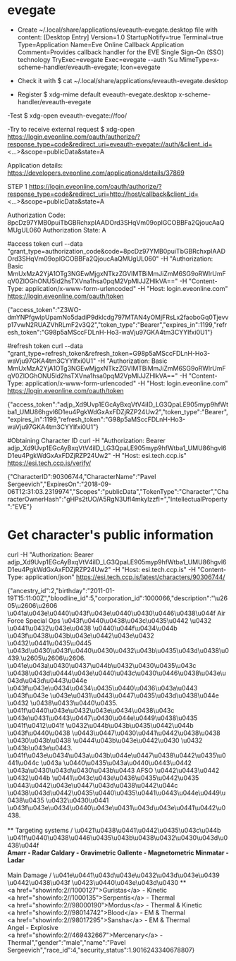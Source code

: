 # evegate



- Create ~/.local/share/applications/eveauth-evegate.desktop file with content:
[Desktop Entry]
Version=1.0
StartupNotify=true
Terminal=true
Type=Application
Name=Eve Online Callback Application
Comment=Provides callback handler for the EVE Single Sign-On (SSO) technology
TryExec=evegate
Exec=evegate --auth %u
MimeType=x-scheme-handler/eveauth-evegate;
Icon=evegate

- Check it with
$ cat ~/.local/share/applications/eveauth-evegate.desktop

- Register 
$ xdg-mime default eveauth-evegate.desktop  x-scheme-handler/eveauth-evegate

-Test 
$ xdg-open eveauth-evegate://foo/

-Try to receive external request
$ xdg-open https://login.eveonline.com/oauth/authorize/?response_type=code&redirect_uri=eveauth-evegate://auth/&client_id=<...>&scope=publicData&state=A

Application details: https://developers.eveonline.com/applications/details/37869



STEP 1
https://login.eveonline.com/oauth/authorize/?response_type=code&redirect_uri=http://host/callback&client_id=<...>&scope=publicData&state=A

Authorization Code: 8pcDz97YMB0puiTbGBRchxpIAADOrd3SHqVm09oplGCOBBFa2QjoucAaQMUgUL060
Authorization State: A


#access token
curl --data "grant_type=authorization_code&code=8pcDz97YMB0puiTbGBRchxpIAADOrd3SHqVm09oplGCOBBFa2QjoucAaQMUgUL060" -H "Authorization: Basic MmUxMzA2YjA1OTg3NGEwMjgxNTkzZGVlMTBiMmJiZmM6SG9oRWlrUmFqV0ZlOGhONU5ld2hsTXVna1hsa0pqM2VpMlJJZHlkVA==" -H "Content-Type: application/x-www-form-urlencoded" -H "Host: login.eveonline.com" https://login.eveonline.com/oauth/token

{"access_token":"Z3WO-dmYNPfgwlpUpamNo5dadiP9dklcdg797MTAN4yOMjFRsLx2faoboGq0Tjevvp17vwN2RUAZVhRLmF2v3Q2","token_type":"Bearer","expires_in":1199,"refresh_token":"G98p5aMSccFDLnH-Ho3-waVju97GKA4tm3CYYIfxi0U1"}

#refresh token
curl --data "grant_type=refresh_token&refresh_token=G98p5aMSccFDLnH-Ho3-waVju97GKA4tm3CYYIfxi0U1" -H "Authorization: Basic MmUxMzA2YjA1OTg3NGEwMjgxNTkzZGVlMTBiMmJiZmM6SG9oRWlrUmFqV0ZlOGhONU5ld2hsTXVna1hsa0pqM2VpMlJJZHlkVA==" -H "Content-Type: application/x-www-form-urlencoded" -H "Host: login.eveonline.com" https://login.eveonline.com/oauth/token

{"access_token":"adjp_Xd9Uvp1EGcAyBxqVtV4iID_LG3QpaLE905myp9hfWtba1_UMU86hgvl6D1eu4PgkWdGxAxFDZjRZP24Uw2","token_type":"Bearer","expires_in":1199,"refresh_token":"G98p5aMSccFDLnH-Ho3-waVju97GKA4tm3CYYIfxi0U1"}


#Obtaining Character ID
curl -H "Authorization: Bearer adjp_Xd9Uvp1EGcAyBxqVtV4iID_LG3QpaLE905myp9hfWtba1_UMU86hgvl6D1eu4PgkWdGxAxFDZjRZP24Uw2" -H "Host: esi.tech.ccp.is" https://esi.tech.ccp.is/verify/

{"CharacterID":90306744,"CharacterName":"Pavel Sergeevich","ExpiresOn":"2018-09-06T12:31:03.2319974","Scopes":"publicData","TokenType":"Character","CharacterOwnerHash":"gHPs2tUO/A5RgN3Ufl4mkyIzzfI=","IntellectualProperty":"EVE"}

 
# Get character's public information
curl -H "Authorization: Bearer adjp_Xd9Uvp1EGcAyBxqVtV4iID_LG3QpaLE905myp9hfWtba1_UMU86hgvl6D1eu4PgkWdGxAxFDZjRZP24Uw2" -H "Host: esi.tech.ccp.is" -H "Content-Type: application/json" https://esi.tech.ccp.is/latest/characters/90306744/ 

{"ancestry_id":2,"birthday":"2011-01-19T15:11:00Z","bloodline_id":5,"corporation_id":1000066,"description":"\u2605\u2606\u2606 \u041a\u043e\u0440\u043f\u043e\u0440\u0430\u0446\u0438\u044f Air Force Special Ops \u043f\u0440\u0438\u043c\u0435\u0442 \u0432 \u0441\u0432\u043e\u0438 \u0440\u044f\u0434\u044b \u043f\u0438\u043b\u043e\u0442\u043e\u0432 \u0432\u0441\u0435\u0445 \u043d\u0430\u043f\u0440\u0430\u0432\u043b\u0435\u043d\u0438\u0439.\u2605\u2606\u2606.<br>\u041e\u043a\u0430\u0437\u044b\u0432\u0430\u0435\u043c \u0438\u043d\u0444\u043e\u0440\u043c\u0430\u0446\u0438\u043e\u043d\u043d\u0443\u044e \u043f\u043e\u0434\u0434\u0435\u0440\u0436\u043a\u0443 \u043f\u043e \u043e\u0431\u0443\u0447\u0435\u043d\u0438\u044e \u0432 \u0438\u0433\u0440\u0435.<br>\u041f\u0440\u043e\u0432\u043e\u0434\u0438\u043c \u043e\u0431\u0443\u0447\u0430\u044e\u0449\u0438\u0435 \u041f\u0412\u041f \u0432\u044b\u043b\u0435\u0442\u044b \u043f\u0440\u0438 \u0443\u0447\u0430\u0441\u0442\u0438\u0438 \u0430\u043b\u0438 \u0444\u043b\u043e\u0442\u0430 \u0432 \u043b\u043e\u0443.<br>\u041f\u043e\u0434\u043a\u043b\u044e\u0447\u0438\u0442\u0435\u0441\u044c \u043a \u0440\u0435\u043a\u0440\u0443\u0442 \u043a\u0430\u043d\u0430\u043b\u0443 AFSO \u0442\u0443\u0442 \u0432\u044b \u0441\u043c\u043e\u0436\u0435\u0442\u0435 \u0443\u0442\u043e\u0447\u043d\u0438\u0442\u044c \u0438\u043d\u0442\u0435\u0440\u0435\u0441\u0443\u044e\u0449\u0438\u0435 \u0432\u0430\u0441 \u043f\u043e\u0434\u0440\u043e\u0431\u043d\u043e\u0441\u0442\u0438.<br><br>** Targeting systems \/ \u0421\u0438\u0441\u0442\u0435\u043c\u044b \u041f\u0440\u0438\u0446\u0435\u043b\u0438\u0432\u0430\u043d\u0438\u044f **<br>Amarr - Radar    Caldary - Gravimetric     Gallente - Magnetometric   Minmatar - Ladar<br><br>** Main Damage \/ \u041e\u0441\u043d\u043e\u0432\u043d\u043e\u0439 \u0442\u0438\u043f \u0423\u0440\u043e\u043d\u0430 **<br><a href=\"showinfo:2\/\/1000127\">Guristas<\/a>      - Kinetic<br><a href=\"showinfo:2\/\/1000135\">Serpentis<\/a>     - Thermal<br><a href=\"showinfo:2\/\/98000190\">Mordus<\/a>        - Thermal &amp; Kinetic<br><a href=\"showinfo:2\/\/98014742\">Blood<\/a>          - EM &amp; Thermal<br><a href=\"showinfo:2\/\/98017295\">Sansha<\/a>        - EM &amp; Thermal<br>Angel          - Explosive<br><a href=\"showinfo:2\/\/469432667\">Mercenary<\/a>   - Thermal","gender":"male","name":"Pavel Sergeevich","race_id":4,"security_status":1.9016243340678807}

